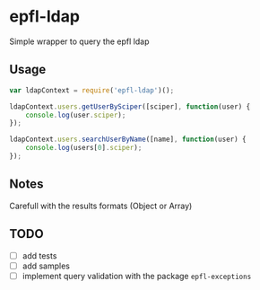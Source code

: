﻿# epfl-ldap

Simple wrapper to query the epfl ldap

## Usage
```js 
var ldapContext = require('epfl-ldap')();

ldapContext.users.getUserBySciper([sciper], function(user) {
    console.log(user.sciper);
});

ldapContext.users.searchUserByName([name], function(user) {
    console.log(users[0].sciper);
});
```

## Notes

Carefull with the results formats (Object or Array)

## TODO

- [ ] add tests
- [ ] add samples
- [ ] implement query validation with the package `epfl-exceptions`
